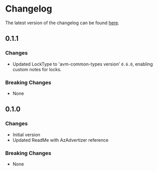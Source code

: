# Changelog

The latest version of the changelog can be found [here](https://github.com/Azure/bicep-registry-modules/blob/main/avm/res/hybrid-compute/gateway/CHANGELOG.md).

## 0.1.1

### Changes

- Updated LockType to 'avm-common-types version' `0.6.0`, enabling custom notes for locks.

### Breaking Changes

- None

## 0.1.0

### Changes

- Initial version
- Updated ReadMe with AzAdvertizer reference

### Breaking Changes

- None
